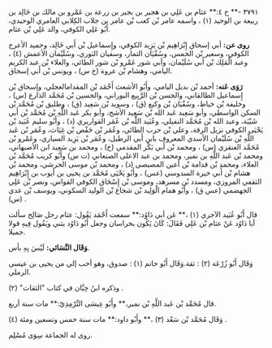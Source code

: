 ٣٧٩١ -** خ ٤:** عثام بن عَلِي بن هجير بن بجير بن زرعة بن عَمْرو بن مالك بن خَالِد بن ربيعة بن الوحيد (١) ، واسمه عامر بْن كعب بْن عامر بن جلاب الكِلابي العامري الوحيدي، أَبُو عَلِي الكوفي، والد عَلِي بْن عثام.

**روى عن:** أبي إسحاق إِبْرَاهِيم بْن يَزِيد الكوفي، وإِسماعيل بْن أَبي خَالِد، وحميد الأعرج الكوفي، وسعير بْن الخمس، وسُفْيَان التمار، وسفيان الثوري، وسُلَيْمان الأعمش (٤) ، وعبد الْمَلِك بْن أَبي سُلَيْمان، وأبي شور عَمْرو بْن شور الطائي، والعلاء بْن عبد الكريم اليامي، وهشام بْن عروة (خ س) ، ويونس بْن أَبي إسحاق.

**رَوَى عَنه:** أحمد بْن بديل اليامي، وأَبُو الأشعث أَحْمَد بْن المقدامالعجلي، وإسحاق بْن إِسماعيل الطالقاني، والحسن بْن الرَّبِيع البوراني، والحسين بْن مُحَمَّد الذارع (س) ، وخليفة بْن خياط، وسُفْيَان بْن وكيع (ق) ، وسويد بْن سَعِيد (ق) ، وطليق بْن مُحَمَّد بْن السكن الواسطي، وأبو سَعِيد عَبد الله بْن سَعِيد الأشج، وأبو بكر عَبد اللَّهِ بْن مُحَمَّد بْن أَبي شَيْبَة، وعبد الله بْن مُحَمَّد النفيلي، وعُبَيد اللَّه بْن عُمَر القواريري (د) ، وأَبُو سليم عُبَيد بْن يَحْيَى الكوفي نزيل الرقة، وعلي بْن حرب الطائي، وعُمَر بْن حَفْص بْن غِيَاث، وعُمَر بْن عَبد اللَّهِ بْن سُلَيْمان الأسدي المعروف بابن أَبي الرطيل، وعُمَر بْن يَزِيد السياري، وعَمْرو بْن مُحَمَّد العنقزي (س) ، ومحمد بْن أَبي بَكْر المقدمي (خ) ، ومحمد بن سَعِيد ابن الأصبهاني، ومحمد بْن عَبد اللَّهِ بن نمير، ومحمد بن عبد الاعلى الصنعاني (ت س) وأَبُو كريب مُحَمَّد بْن العلاء، ومحمد بْن قدامة بْن أعين المصيصي (د) ، ومحمد بْن موسى الحرشي، ومحمد بْن هشام بْن أَبي خيرة السدوسي (عس) ، وأَبُو يَحْيَى مُحَمَّد بن يحيى بن أيوب بن إِبْرَاهِيم الثقفي المروزي، ومسدد بْن مسرهد، وموسى بْن إِسْحَاق الكوفي القواس، ونصر بْن عَلِي الجهضمي (عس ق) ، وأَبُو همام الْوَلِيد بْن شجاع بْن الوليد السكوني، ويوسف بْن عدي (س) .

قال أَبُو عُبَيد الآجري (١) ،** عَن أبي دَاوُد:** سمعت أَحْمَد يَقُول: عثام رجل صَالِح سألت أبا دَاوُد عَنْ عثام بْن عَلِي فَقَالَ: كَانَ يَكُون بخراسان وجعل أَبُو دَاوُد يثني ويَقُول فِيهِ قولا جميلا.

**وَقَال النَّسَائي:** لَيْسَ بِهِ بأس.

وَقَال أَبُو زُرْعَة (٢) : ثقة.وَقَال أَبُو حاتم (١) : صدوق، وهو أحب إلي من يحيى بن عيسى الرملي.

وذكره ابنُ حِبَّان في كتاب "الثقات" (٢) .

قال مُحَمَّد بْن عَبد اللَّهِ بْن نمير،** وأَبُو عِيسَى التِّرْمِذِيّ:** مات سنة أربع.

وَقَال مُحَمَّد بْن سَعْد (٣) ،** وأَبُو داود:** مات سنة خمس وتسعين ومئة (٤) .

روى له الجماعة سِوَى مُسْلِم.